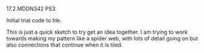 17.2.MDDN342 PS3

Initial trial code to tile.

This is just a quick sketch to try get an idea together. I am trying to work towards making my pattern like a spider web, with lots of detail going on but also connections that continue when it is tiled.